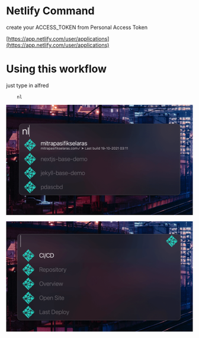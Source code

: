 # Netlify Command

create your ACCESS_TOKEN from Personal Access Token

[https://app.netlify.com/user/applications](https://app.netlify.com/user/applications)

# Using this workflow

just type in alfred
```
	nl
```


![Screenshot](https://github.com/afridho/alfred-workflows/blob/master/Netlify/screenshot.jpg?raw=true)

![Screenshot](https://github.com/afridho/alfred-workflows/blob/master/Netlify/menu.jpg?raw=true)